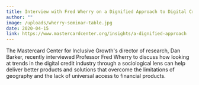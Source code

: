 ```yaml
---
title: Interview with Fred Wherry on a Dignified Approach to Digital Credit
author: ""
image: /uploads/wherry-seminar-table.jpg
date: 2020-04-15
link: https://www.mastercardcenter.org/insights/a-dignified-approach
---
```

The Mastercard Center for Inclusive Growth's director of research, Dan Barker, recently interviewed Professor Fred Wherry to discuss how looking at trends in the digital credit industry through a sociological lens can help deliver better products and solutions that overcome the limitations of geography and the lack of universal access to financial products.